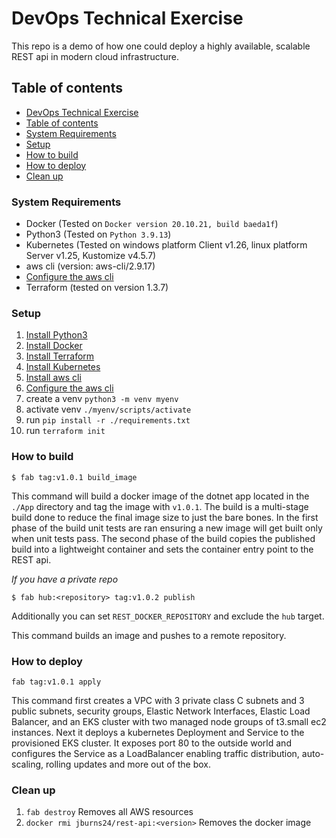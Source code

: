 # DevOps Technical Exercise
This repo is a demo of how one could deploy a highly available, scalable REST api in modern cloud infrastructure.

## Table of contents
- [DevOps Technical Exercise](#devops-technical-exercise)
- [Table of contents](#table-of-contents)
- [System Requirements](#system-requirements)
- [Setup](#setup)
- [How to build](#how-to-build)
- [How to deploy](#how-to-deploy)
- [Clean up](#clean-up)

### System Requirements
- Docker (Tested on `Docker version 20.10.21, build baeda1f`)
- Python3 (Tested on `Python 3.9.13`)
- Kubernetes (Tested on windows platform Client v1.26, linux platform Server v1.25, Kustomize v4.5.7)
- aws cli (version: aws-cli/2.9.17)
- [Configure the aws cli](https://docs.aws.amazon.com/cli/latest/userguide/cli-chap-configure.html)
- Terraform (tested on version 1.3.7)

### Setup
1) [Install Python3](https://www.python.org/downloads/)
2) [Install Docker](https://docs.docker.com/get-docker/)
3) [Install Terraform](https://developer.hashicorp.com/terraform/tutorials/aws-get-started/install-cli)
4) [Install Kubernetes](https://kubernetes.io/docs/setup/)
5) [Install aws cli](https://docs.aws.amazon.com/cli/latest/userguide/getting-started-install.html)
6) [Configure the aws cli](https://docs.aws.amazon.com/cli/latest/userguide/cli-chap-configure.html)
7) create a venv `python3 -m venv myenv`
8) activate venv `./myenv/scripts/activate`
9) run `pip install -r ./requirements.txt`
10) run `terraform init`

### How to build
```
$ fab tag:v1.0.1 build_image
```
This command will build a docker image of the dotnet app located in the `./App` directory and tag the image with `v1.0.1`. The build is a multi-stage build done to reduce the final image size to just the bare bones. In the first phase of the build unit tests are ran ensuring a new image will get built only when unit tests pass. The second phase of the build copies the published build into a lightweight container and sets the container entry point to the REST api.

_If you have a private repo_
```
$ fab hub:<repository> tag:v1.0.2 publish
```
Additionally you can set `REST_DOCKER_REPOSITORY` and exclude the `hub` target.

This command builds an image and pushes to a remote repository.

### How to deploy
```
fab tag:v1.0.1 apply
```
This command first creates a VPC with 3 private class C subnets and 3 public subnets, security groups, Elastic Network Interfaces, Elastic Load Balancer, and an EKS cluster with two managed node groups of t3.small ec2 instances. Next it deploys a kubernetes Deployment and Service to the provisioned EKS cluster. It exposes port 80 to the outside world and configures the Service as a LoadBalancer enabling traffic distribution, auto-scaling, rolling updates and more out of the box.

### Clean up
1) `fab destroy` Removes all AWS resources
2) `docker rmi jburns24/rest-api:<version>` Removes the docker image